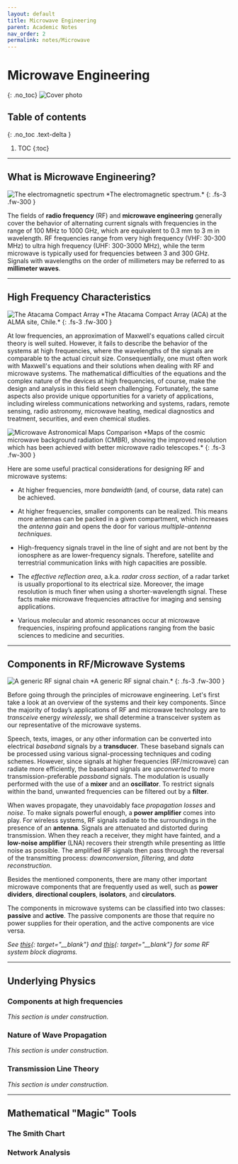 ```yaml
---
layout: default
title: Microwave Engineering
parent: Academic Notes
nav_order: 2
permalink: notes/Microwave
---
```


# Microwave Engineering
{: .no_toc}
<img src="\pages\04_Notes\fig\MicrowaveCover.jpg" alt="Cover photo"/>


## Table of contents
{: .no_toc .text-delta }

1. TOC
{:toc}

---
## What is Microwave Engineering?

<img src="\pages\04_Notes\fig\EMspectrum.png" alt="The electromagnetic spectrum"/>
*The electromagnetic spectrum.*
{: .fs-3 .fw-300 }

The fields of **radio frequency** (RF) and **microwave engineering** generally cover the behavior of alternating current signals with frequencies in the range of 100 MHz to 1000 GHz, which are equivalent to 0.3 mm to 3 m in wavelength.
RF frequencies range from very high frequency (VHF: 30-300 MHz) to ultra high frequency (UHF: 300-3000 MHz), while the
term microwave is typically used for frequencies between 3 and 300 GHz. Signals with wavelengths on the
order of millimeters may be referred to as **millimeter waves**.

---

## High Frequency Characteristics
<img src="\pages\04_Notes\fig\The_Atacama_Compact_Array.jpg" alt="The Atacama Compact Array"/>
*The Atacama Compact Array (ACA) at the ALMA site, Chile.*
{: .fs-3 .fw-300 }

At low frequencies, an approximation of Maxwell's equations called circuit theory is well suited. However, it fails to describe the behavior of the systems at high frequencies, where the wavelengths of the signals are comparable to the actual circuit size. Consequentially, one must often work with Maxwell's equations and their solutions when dealing with RF and microwave systems. The mathematical difficulties of the equations and the complex nature of the devices at high frequencies, of course, make the design and analysis in this field seem challenging. Fortunately, the same aspects also provide unique opportunities for a variety of applications, including wireless communications networking and systems, radars, remote sensing, radio astronomy, microwave heating, medical diagnostics and treatment, securities, and even chemical studies.

<img src="\pages\04_Notes\fig\BigBangNoise.jpg" alt="Microwave Astronomical Maps Comparison"/>
*Maps of the cosmic microwave background radiation (CMBR), showing the improved resolution which has been achieved with better microwave radio telescopes.*
{: .fs-3 .fw-300 }

Here are some useful practical considerations for designing RF and microwave systems:

- At higher frequencies, more _bandwidth_ (and, of course, data rate) can be achieved.

- At higher frequencies, smaller components can be realized. This means more antennas can be packed in a given compartment, which increases the _antenna gain_ and opens the door for various _multiple-antenna techniques_.

- High-frequency signals travel in the line of sight and are not bent by the ionosphere as are lower-frequency signals. Therefore, satellite and terrestrial communication links with high capacities are possible.

- The _effective reflection area_, a.k.a. _radar cross section_, of a radar tarket is usually proportional to its electrical size. Moreover, the image resolution is much finer when using a shorter-wavelength signal. These facts make microwave frequencies attractive for imaging and sensing applications.

- Various molecular and atomic resonances occur at microwave frequencies, inspiring profound applications ranging from the basic sciences to medicine and securities.

---
## Components in RF/Microwave Systems

<img src="\pages\04_Notes\fig\GenericRFchain.png" alt="A generic RF signal chain"/>
*A generic RF signal chain.*
{: .fs-3 .fw-300 }

Before going through the principles of microwave engineering. Let's first take a look at an overview of the systems and their key components.
Since the majority of today’s applications of RF and microwave technology are to *transceive* energy *wirelessly*, we shall determine a transceiver system as our representative of the microwave systems.

Speech, texts, images, or any other information can be converted into electrical *baseband* signals by a **transducer**. These baseband signals can be processed using various signal-processing techniques and coding schemes. However, since signals at higher frequencies (RF/microwave) can radiate more efficiently, the baseband signals are *upconverted* to more transmission-preferable *passband* signals. The modulation is usually performed with the use of a **mixer** and an **oscillator**. To restrict signals within the band, unwanted frequencies can be filtered out by a **filter**. 

When waves propagate, they unavoidably face *propagation losses* and *noise*. To make signals powerful enough, a **power amplifier** comes into play. 
For wireless systems, RF signals radiate to the surroundings in the presence of an **antenna**. Signals are attenuated and distorted during transmission. When they reach a receiver, they might have fainted, and a **low-noise amplifier** (LNA) recovers their strength while presenting as little noise as possible. The amplified RF signals then pass through the reversal of the transmitting process: *downconversion*, *filtering*, and *data reconstruction*.

Besides the mentioned components, there are many other important microwave components that are frequently used as well, such as **power dividers**, **directional  couplers**, **isolators**, and **circulators**.

The components in microwave systems can be classified into two classes: **passive** and **active**. The passive components are those that require no power supplies for their operation, and the active components are vice versa.

*See [this](https://www.analog.com/en/resources/analog-dialogue/articles/rf-signal-chain-discourse-part-2-essential-building-blocks.html#author){: target="__blank"} and [this](https://www.pasternack.com/pages/rf-microwave-and-millimeter-wave-products/block-diagrams.html){: target="__blank"} for some RF system block diagrams.*

---
## Underlying Physics
### Components at high frequencies
_This section is under construction._

### Nature of Wave Propagation
_This section is under construction._

### Transmission Line Theory
_This section is under construction._

---
## Mathematical "Magic" Tools
### The Smith Chart

### Network Analysis

### 
